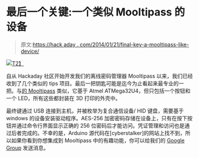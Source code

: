 # 最后一个关键:一个类似 Mooltipass 的设备

> 原文:[https://hack aday . com/2014/01/21/final-key-a-mooltipass-like-device/](https://hackaday.com/2014/01/21/final-key-a-mooltipass-like-device/)

[![](../Images/1390030dfd4d3f2406d6524ce580bba1.png)T2】](http://hackaday.com/wp-content/uploads/2014/01/finalkey.jpg)

自从 Hackaday 社区开始开发我们的离线密码管理器 Mooltipass 以来，我们已经收到了几个类似的 tips 项目。最后一把钥匙可能是迄今为止看起来最专业的一把。与[的 Mooltipass](http://hackaday.com/tag/developed-on-hackaday/) 类似，它基于 Atmel ATMega32U4，但只包括一个按钮和一个 LED，所有这些都封装在 3D 打印的外壳中。

最终键通过 USB 连接到主机，并被枚举为复合通信设备/ HID 键盘，需要基于 windows 的设备安装驱动程序。AES-256 加密密码存储在设备上，只有在按下按钮并通过命令行界面显示正确的 256 位密码后才能访问。凭证管理和访问也是通过后者完成的。不幸的是，Arduino 源代码在[cyberstalker]的网站上找不到，所以如果你看到你想集成到 Mooltipass 中的有趣功能，你可以给我们的 [Google Group](https://groups.google.com/forum/?hl=en#!forum/mooltipass) 发送消息。